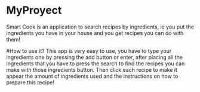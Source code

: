 # MyProyect
Smart Cook is an application to search recipes by ingredients, 
ie you put the ingredients you have in your house and you get 
recipes you can do with them!

#How to use it?
This app is very easy to use, 
you have to type your ingredients 
one by pressing the add button or enter,
after placing all the ingredients that 
you have to press the search to find 
the recipes you can make with those ingredients button. 
Then click each recipe to make it appear 
the amount of ingredients used and 
the instructions on how to prepare 
this recipe!
